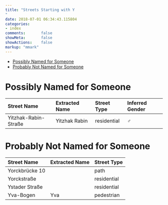 ```yaml
---
title: "Streets Starting with Y
"
date: 2018-07-01 06:34:43.115804
categories:
- index
comments:       false
showMeta:       false
showActions:    false
markup: "mmark"
---
```


* [Possibly Named for Someone](#possibly-named-for-someone)
* [Probably Not Named for Someone](#probably-not-named-for-someone)


# Possibly Named for Someone

| Street Name          | Extracted Name   | Street Type   | Inferred Gender   |
|:---------------------|:-----------------|:--------------|:------------------|
| Yitzhak-Rabin-Straße | Yitzhak Rabin    | residential   | ♂                 |
# Probably Not Named for Someone

| Street Name    | Extracted Name   | Street Type   |
|:---------------|:-----------------|:--------------|
| Yorckbrücke 10 |                  | path          |
| Yorckstraße    |                  | residential   |
| Ystader Straße |                  | residential   |
| Yva-Bogen      | Yva              | pedestrian    |
